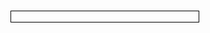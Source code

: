 <object data="https://drive.google.com/uc?export=view&id=1QFtu4uej6PFmUMSOe6KpFCJYgxu4ieME" type="application/pdf" width="700" height="800" style="border:1px solid black;">
    <embed src="https://drive.google.com/uc?export=view&id=1QFtu4uej6PFmUMSOe6KpFCJYgxu4ieME">
</object>

